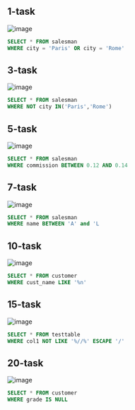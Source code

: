 ## 1-task
![image](https://user-images.githubusercontent.com/122611622/221420462-37180ba5-ac05-4cfb-9eef-96e127b01cc7.png)

```sql
SELECT * FROM salesman 
WHERE city = 'Paris' OR city = 'Rome'
```
## 3-task
![image](https://user-images.githubusercontent.com/122611622/221420543-c9a79819-1494-40a6-85b7-2cebb8670db8.png)

```sql
SELECT * FROM salesman 
WHERE NOT city IN('Paris','Rome')
```

## 5-task
![image](https://user-images.githubusercontent.com/122611622/221420595-18a047ea-247f-466c-8309-8e6bc7cea96f.png)

```sql
SELECT * FROM salesman 
WHERE commission BETWEEN 0.12 AND 0.14
```

## 7-task
![image](https://user-images.githubusercontent.com/122611622/221420673-d6cca1a4-ee73-45ca-9c65-9cbafb58a481.png)

```sql
SELECT * FROM salesman 
WHERE name BETWEEN 'A' and 'L
```

## 10-task
![image](https://user-images.githubusercontent.com/122611622/221420846-485130f4-5ba1-48e5-aafe-8235f4a2d7ab.png)

```sql
SELECT * FROM customer 
WHERE cust_name LIKE '%n'
```

## 15-task
![image](https://user-images.githubusercontent.com/122611622/221420930-6bb89547-8786-4bc9-b08a-1370d23088e4.png)

```sql
SELECT * FROM testtable 
WHERE col1 NOT LIKE '%//%' ESCAPE '/'
```

## 20-task
![image](https://user-images.githubusercontent.com/122611622/221421049-9bb8eb3f-92a2-4df8-9199-7a6192004bd2.png)

```sql
SELECT * FROM customer 
WHERE grade IS NULL
```
